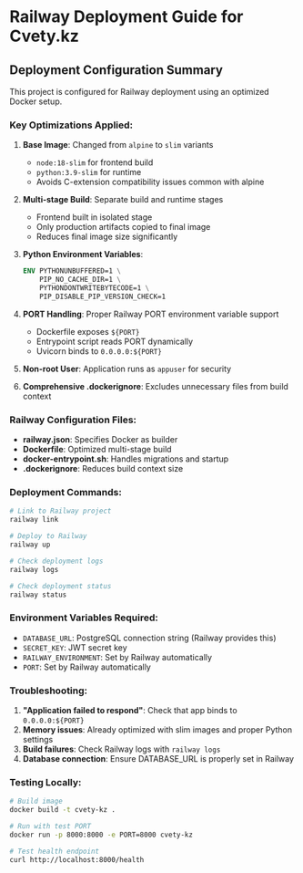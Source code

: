 # Railway Deployment Guide for Cvety.kz

## Deployment Configuration Summary

This project is configured for Railway deployment using an optimized Docker setup.

### Key Optimizations Applied:

1. **Base Image**: Changed from `alpine` to `slim` variants
   - `node:18-slim` for frontend build
   - `python:3.9-slim` for runtime
   - Avoids C-extension compatibility issues common with alpine

2. **Multi-stage Build**: Separate build and runtime stages
   - Frontend built in isolated stage
   - Only production artifacts copied to final image
   - Reduces final image size significantly

3. **Python Environment Variables**:
   ```dockerfile
   ENV PYTHONUNBUFFERED=1 \
       PIP_NO_CACHE_DIR=1 \
       PYTHONDONTWRITEBYTECODE=1 \
       PIP_DISABLE_PIP_VERSION_CHECK=1
   ```

4. **PORT Handling**: Proper Railway PORT environment variable support
   - Dockerfile exposes `${PORT}`
   - Entrypoint script reads PORT dynamically
   - Uvicorn binds to `0.0.0.0:${PORT}`

5. **Non-root User**: Application runs as `appuser` for security

6. **Comprehensive .dockerignore**: Excludes unnecessary files from build context

### Railway Configuration Files:

- **railway.json**: Specifies Docker as builder
- **Dockerfile**: Optimized multi-stage build
- **docker-entrypoint.sh**: Handles migrations and startup
- **.dockerignore**: Reduces build context size

### Deployment Commands:

```bash
# Link to Railway project
railway link

# Deploy to Railway
railway up

# Check deployment logs
railway logs

# Check deployment status
railway status
```

### Environment Variables Required:

- `DATABASE_URL`: PostgreSQL connection string (Railway provides this)
- `SECRET_KEY`: JWT secret key
- `RAILWAY_ENVIRONMENT`: Set by Railway automatically
- `PORT`: Set by Railway automatically

### Troubleshooting:

1. **"Application failed to respond"**: Check that app binds to `0.0.0.0:${PORT}`
2. **Memory issues**: Already optimized with slim images and proper Python settings
3. **Build failures**: Check Railway logs with `railway logs`
4. **Database connection**: Ensure DATABASE_URL is properly set in Railway

### Testing Locally:

```bash
# Build image
docker build -t cvety-kz .

# Run with test PORT
docker run -p 8000:8000 -e PORT=8000 cvety-kz

# Test health endpoint
curl http://localhost:8000/health
```